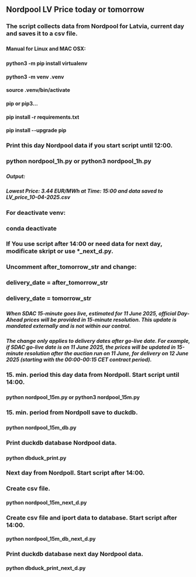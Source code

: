## Nordpool LV Price today or tomorrow
###
### The script collects data from Nordpool for Latvia, current day and saves it to a csv file.
###
#### Manual for Linux and MAC OSX:
###
#### python3 -m pip install virtualenv
#### python3 -m venv .venv
#### source .venv/bin/activate
#### pip or pip3...
#### pip install -r requirements.txt
#### pip install --upgrade pip
###
### Print this day Nordpool data if you start script until 12:00.
###
### python nordpool_1h.py or python3 nordpool_1h.py
###
##### Output: 
##### Lowest Price: 3.44 EUR/MWh at Time: 15:00 and data saved to LV_price_10-04-2025.csv
###
### For deactivate venv:
###
### conda deactivate
###
### If You use script after 14:00 or need data for next day, modificate skript or use *_next_d.py.
### Uncomment after_tomorrow_str and change:
###
### delivery_date = after_tomorrow_str  
### delivery_date = tomorrow_str
###
#####  When SDAC 15-minute goes live, estimated for 11 June 2025, official Day-Ahead prices will be provided in 15-minute resolution. This update is mandated externally and is not within our control.
##### The change only applies to delivery dates after go-live date. For example, if SDAC go-live date is on 11 June 2025, the prices will be updated in 15-minute resolution after the auction run on 11 June, for delivery on 12 June 2025 (starting with the 00:00-00:15 CET contract period). 
###
### 15. min. period this day data from Nordpoll. Start script until 14:00.
###
#### python nordpool_15m.py or python3 nordpool_15m.py
###
### 15. min. period from Nordpoll save to duckdb.
###
#### python nordpool_15m_db.py
###
### Print duckdb database Nordpool data.
###
#### python dbduck_print.py
###
### Next day from Nordpoll. Start script after 14:00.
### Create csv file.
#### python nordpool_15m_next_d.py
### Create csv file and iport data to database. Start script after 14:00.
#### python nordpool_15m_db_next_d.py
### Print duckdb database next day Nordpool data.
#### python dbduck_print_next_d.py